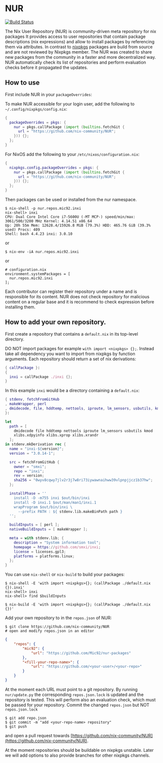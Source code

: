 # NUR

[![Build Status](https://travis-ci.com/nix-community/NUR.svg?branch=master)](https://travis-ci.com/nix-community/NUR)

The Nix User Repository (NUR) is community-driven meta repository for nix packages
It provides access to user repositories that contain package descriptions (nix
expressions) and allow to install packages by referencing them via attributes.
In contrast to [nixpkgs](https://github.com/NixOS/nixpkgs/) packages are build
from source and are not reviewed by Nixpkgs member.
The NUR was created to share new packages from the community in a faster and
more decentralized way.
NUR automatically check its list of repositories and perform evaluation checks
before it propagated the updates.

## How to use

First include NUR in your `packageOverrides`:

To make NUR accessible for your login user, add the following to `~/.config/nixpkgs/config.nix`:

```nix
{
  packageOverrides = pkgs: {
    nur = pkgs.callPackage (import (builtins.fetchGit {
      url = "https://github.com/nix-community/NUR";
    })) {};
  };
}
```

For NixOS add the following to your `/etc/nixos/configuration.nix`:

```nix
{
  nixpkgs.config.packageOverrides = pkgs: {
    nur = pkgs.callPackage (import (builtins.fetchGit {
      url = "https://github.com/nix-community/NUR";
    })) {};
  };
}
```

Then packages can be used or installed from the nur namespace.

```console
$ nix-shell -p nur.repos.mic92.inxi
nix-shell> inxi
CPU: Dual Core Intel Core i7-5600U (-MT MCP-) speed/min/max: 3061/500/3200 MHz Kernel: 4.14.51 x86_64
Up: 20h 55m Mem: 12628.4/15926.8 MiB (79.3%) HDD: 465.76 GiB (39.3% used) Procs: 409
Shell: bash 4.4.23 inxi: 3.0.10
```

or

```console
$ nix-env -iA nur.repos.mic92.inxi
```

or

```console
# configuration.nix
environment.systemPackages = [
  nur.repos.mic92.inxi
];
```

Each contributor can register their repository under a name and is responsible
for its content.
NUR does not check repository for malicious content on a regular base and it is
recommend to check expression before installing them.


## How to add your own repository.

First create a repository that contains a `default.nix` in its top-level directory.

DO NOT import packages for example `with import <nixpkgs> {};`.
Instead take all dependency you want to import from nixpkgs by function arguments.
Each repository should return a set of nix derivations:

```nix
{ callPackage }:
{
  inxi = callPackage ./inxi {};
}
```

In this example `inxi` would be a directory containing a `default.nix`:

```nix
{ stdenv, fetchFromGitHub
, makeWrapper, perl
, dmidecode, file, hddtemp, nettools, iproute, lm_sensors, usbutils, kmod, xlibs
}:

let
  path = [
    dmidecode file hddtemp nettools iproute lm_sensors usbutils kmod
    xlibs.xdpyinfo xlibs.xprop xlibs.xrandr
  ];
in stdenv.mkDerivation rec {
  name = "inxi-${version}";
  version = "3.0.14-1";

  src = fetchFromGitHub {
    owner = "smxi";
    repo = "inxi";
    rev = version;
    sha256 = "0wyv8cqwy7jlv2r3j7w8ri73iywawnaihww39vlpnpjjcz1b37hw";
  };

  installPhase = ''
    install -D -m755 inxi $out/bin/inxi
    install -D inxi.1 $out/man/man1/inxi.1
    wrapProgram $out/bin/inxi \
      --prefix PATH : ${ stdenv.lib.makeBinPath path }
  '';

  buildInputs = [ perl ];
  nativeBuildInputs = [ makeWrapper ];

  meta = with stdenv.lib; {
    description = "System information tool";
    homepage = https://github.com/smxi/inxi;
    license = licenses.gpl3;
    platforms = platforms.linux;
  };
}
```

You can use `nix-shell` or `nix-build` to build your packages:

```console
$ nix-shell -E 'with import <nixpkgs>{}; (callPackage ./default.nix {}).inxi'
nix-shell> inxi
nix-shell> find $buildInputs
```

```console
$ nix-build -E 'with import <nixpkgs>{}; (callPackage ./default.nix {})'
```

Add your own repository to in the `repos.json` of NUR:

```console
$ git clone https://github.com/nix-community/NUR
# open and modify repos.json in an editor
```

```json
{
    "repos": {
        "mic92": {
            "url": "https://github.com/Mic92/nur-packages"
        },
        "<fill-your-repo-name>": {
            "url": "https://github.com/<your-user>/<your-repo>"
        }
    }
}
```

At the moment each URL must point to a git repository. By running `nur/update.py`
the corresponding `repos.json.lock` is updated and the repository is  tested. This will
perform also an evaluation check, which must be passed for your repository. Commit the changed
`repos.json` but NOT `repos.json.lock`

```
$ git add repo.json
$ git commit -m "add <your-repo-name> repository"
$ git push
```

and open a pull request towards [https://github.com/nix-community/NUR](https://github.com/nix-community/NUR).

At the moment repositories should be buildable on nixpkgs unstable. Later we
will add options to also provide branches for other nixpkgs channels.
